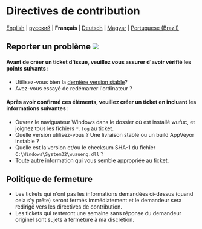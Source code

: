 # Directives de contribution

[English](CONTRIBUTING.md) | [русский](CONTRIBUTING.ru-RU.md) | **Français**  | [Deutsch](CONTRIBUTING.de-DE.md) | [Magyar](CONTRIBUTING.hu-HU.md) | [Portuguese (Brazil)](CONTRIBUTING.pt-BR.md)

## Reporter un problème [![](https://isitmaintained.com/badge/resolution/zeffy/wufuc.svg)](https://isitmaintained.com/project/zeffy/wufuc)

#### Avant de créer un ticket d'issue, veuillez vous assurer d'avoir vérifié les points suivants :

- Utilisez-vous bien la [dernière version stable](../../releases/latest)?
- Avez-vous essayé de redémarrer l'ordinateur ?

#### Après avoir confirmé ces éléments, veuillez créer un ticket en incluant les informations suivantes :

- Ouvrez le naviguateur Windows dans le dossier où est installé wufuc, et joignez tous les fichiers `*.log` au ticket.
- Quelle version utilisez-vous ? Une livraison stable ou un build AppVeyor instable ?
- Quelle est la version et/ou le checksum SHA-1 du fichier `C:\Windows\System32\wuaueng.dll` ?
- Toute autre information qui vous semble appropriée au ticket.

## Politique de fermeture

- Les tickets qui n'ont pas les informations demandées ci-dessus (quand cela s'y prête) seront fermés immédiatement et le demandeur sera redirigé vers les directives de contribution.
- Les tickets qui resteront une semaine sans réponse du demandeur originel sont sujets à fermeture à ma discrétion.
